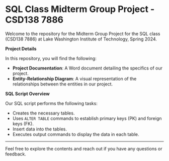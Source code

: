# SQL Class Midterm Group Project - CSD138 7886

Welcome to the repository for the Midterm Group Project for the SQL class (CSD138 7886) at Lake Washington Institute of Technology, Spring 2024.

**Project Details**

In this repository, you will find the following:

- **Project Documentation**: A Word document detailing the specifics of our project.
- **Entity-Relationship Diagram**: A visual representation of the relationships between the entities in our project.

**SQL Script Overview**

Our SQL script performs the following tasks:

- Creates the necessary tables.
- Uses `ALTER TABLE` commands to establish primary keys (PK) and foreign keys (FK).
- Insert data into the tables.
- Executes output commands to display the data in each table.

---

Feel free to explore the contents and reach out if you have any questions or feedback.
